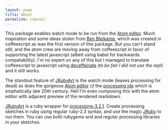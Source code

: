 ```yaml
---
layout: page
title: About
permalink: /about/
---
```


This package enables watch mode to be run from the [Atom editor][atom]. Much inspiration and some ideas stolen from [Ben Bleikamp][atom-processing], which was created in coffeescript as was the first version of this package. But you can't stand still, and the atom crew are moving away from coffeescript in favor of supporting the latest javascript (albeit using babel for backwards compatability).  I'm no expert on any of this but I managed to translate coffeescript to javascript using [decaffeinate][decaffeinate] (_to be fair I did not use the repl_) and it still works.

The standout feature of [JRubyArt][jruby_art] is the watch mode (leaves processing for dead) as does the gorgeous [Atom editor][atom] _cf_ the [processing ide][ide] which is emphatically late 20th century. Hell I'm even composing this with the atom editor with adjacent preview of the rendered markdown.

[JRubyArt][jruby_art] is a ruby wrapper for [processing-3.2.1][processing]. Create processing sketches in ruby using regular ruby-2.3 syntax, and use the magic [JRuby][jruby] to run them. You can use both rubygems and and regular processing libraries in your sketches.

[decaffeinate]:http://decaffeinate-project.org/repl/
[processing]: https://processing.org
[atom-processing]: https://github.com/bleikamp/processing
[jruby]: https://jruby.org
[jruby_art]: https://ruby-processing.github.io/JRubyArt/
[atom]:https://atom.io/
[ide]:https://processing.org/reference/environment/
